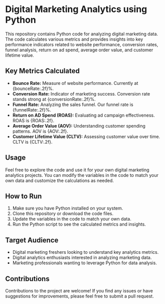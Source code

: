 # Digital Marketing Analytics using Python

This repository contains Python code for analyzing digital marketing data. The code calculates various metrics and provides insights into key performance indicators related to website performance, conversion rates, funnel analysis, return on ad spend, average order value, and customer lifetime value.

## Key Metrics Calculated

- **Bounce Rate:** Measure of website performance. Currently at {bounceRate:.2f}%.
- **Conversion Rate:** Indicator of marketing success. Conversion rate stands strong at {conversionRate:.2f}%.
- **Funnel Rate:** Analyzing the sales funnel. Our funnel rate is {funnelRate:.2f}%.
- **Return on AD Spend (ROAS):** Evaluating ad campaign effectiveness. ROAS is {ROAS:.2f}.
- **Average Order Value (AOV):** Understanding customer spending patterns. AOV is {AOV:.2f}.
- **Customer Lifetime Value (CLTV):** Assessing customer value over time. CLTV is {CLTV:.2f}.

## Usage

Feel free to explore the code and use it for your own digital marketing analytics projects. You can modify the variables in the code to match your own data and customize the calculations as needed.

## How to Run

1. Make sure you have Python installed on your system.
2. Clone this repository or download the code files.
3. Update the variables in the code to match your own data.
4. Run the Python script to see the calculated metrics and insights.

## Target Audience

- Digital marketing freshers looking to understand key analytics metrics.
- Digital analytics enthusiasts interested in analyzing marketing data.
- Marketing professionals wanting to leverage Python for data analysis.

## Contributions

Contributions to the project are welcome! If you find any issues or have suggestions for improvements, please feel free to submit a pull request.

